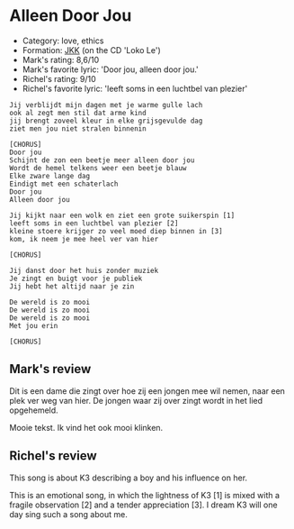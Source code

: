 # Alleen Door Jou

 * Category: love, ethics
 * Formation: [JKK](Jkk.md) (on the CD 'Loko Le')
 * Mark's rating: 8,6/10
 * Mark's  favorite lyric: 'Door jou, alleen door jou.'
 * Richel's rating: 9/10
 * Richel's favorite lyric: 'leeft soms in een luchtbel van plezier'

```
Jij verblijdt mijn dagen met je warme gulle lach
ook al zegt men stil dat arme kind
jij brengt zoveel kleur in elke grijsgevulde dag
ziet men jou niet stralen binnenin

[CHORUS]
Door jou
Schijnt de zon een beetje meer alleen door jou
Wordt de hemel telkens weer een beetje blauw
Elke zware lange dag
Eindigt met een schaterlach
Door jou
Alleen door jou

Jij kijkt naar een wolk en ziet een grote suikerspin [1]
leeft soms in een luchtbel van plezier [2]
kleine stoere krijger zo veel moed diep binnen in [3]
kom, ik neem je mee heel ver van hier

[CHORUS]

Jij danst door het huis zonder muziek
Je zingt en buigt voor je publiek
Jij hebt het altijd naar je zin

De wereld is zo mooi
De wereld is zo mooi
De wereld is zo mooi
Met jou erin

[CHORUS]
```

## Mark's review

Dit is een dame die zingt over hoe zij een jongen mee wil nemen, naar een plek ver weg van hier. De jongen waar zij over zingt wordt in het lied opgehemeld.

Mooie tekst. Ik vind het ook mooi klinken.

## Richel's review

This song is about K3 describing a boy and his influence on her.

This is an emotional song, in which the lightness of K3 [1] is mixed with a fragile observation [2] and a tender appreciation [3]. I dream K3 will one day sing such a song about me.

